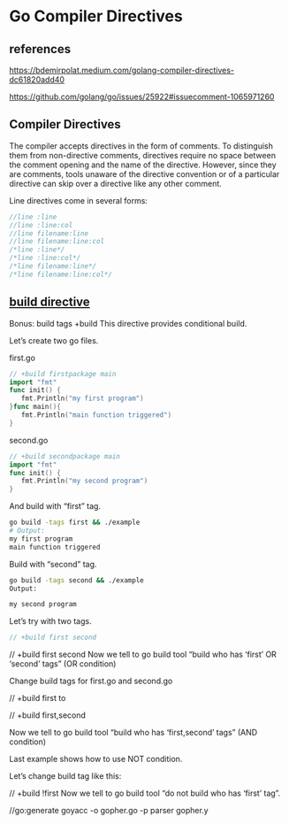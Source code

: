 # Go Compiler Directives

## references

<https://bdemirpolat.medium.com/golang-compiler-directives-dc61820add40>

<https://github.com/golang/go/issues/25922#issuecomment-1065971260>

## Compiler Directives

The compiler accepts directives in the form of comments. To distinguish them from non-directive comments, directives require no space between the comment opening and the name of the directive. However, since they are comments, tools unaware of the directive convention or of a particular directive can skip over a directive like any other comment.

Line directives come in several forms:

```go
//line :line
//line :line:col
//line filename:line
//line filename:line:col
/*line :line*/
/*line :line:col*/
/*line filename:line*/
/*line filename:line:col*/
```

## **[build directive](https://bdemirpolat.medium.com/golang-compiler-directives-dc61820add40)**

Bonus: build tags
+build
This directive provides conditional build.

Let’s create two go files.

first.go

```go
// +build firstpackage main
import "fmt"
func init() {
   fmt.Println("my first program")
}func main(){
   fmt.Println("main function triggered")
}
```

second.go

```go
// +build secondpackage main
import "fmt"
func init() {
   fmt.Println("my second program")
}
```

And build with “first” tag.

```bash
go build -tags first && ./example
# Output:
my first program
main function triggered
```

Build with “second” tag.

```bash
go build -tags second && ./example
Output:

my second program
```

Let’s try with two tags.

```go
// +build first second
```

// +build first second
Now we tell to go build tool “build who has ‘first’ OR ‘second’ tags” (OR condition)

Change build tags for first.go and second.go

// +build first
to

// +build first,second

Now we tell to go build tool “build who has ‘first,second’ tags” (AND condition)

Last example shows how to use NOT condition.

Let’s change build tag like this:

// +build !first
Now we tell to go build tool “do not build who has ‘first’ tag”.

//go:generate goyacc -o gopher.go -p parser gopher.y
